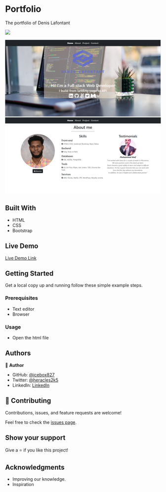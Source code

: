 # Portfolio

The portfolio of Denis Lafontant

![](https://img.shields.io/badge/Microverse-blueviolet)

![screenshot.PNG](https://github.com/icebox827/portfolio/blob/feature_portfolio/assets/img/screenshot.png?raw=true)
![screenshot_1.PNG](https://github.com/icebox827/portfolio/blob/feature_portfolio/assets/img/screenshot_1.png?raw=true)

## Built With

- HTML
- CSS
- Bootstrap

## Live Demo

[Live Demo Link](https://denislafontant.com)

## Getting Started

Get a local copy up and running follow these simple example steps.

### Prerequisites

- Text editor
- Browser

### Usage

- Open the html file

## Authors

👤 **Author**

- GitHub: [@icebox827](https://github.com/icebox827)
- Twitter: [@heracles2k5](https://twitter.com/@heracles2k5)
- LinkedIn: [LinkedIn](https://www.linkedin.com/in/denis-lafontant/)


## 🤝 Contributing

Contributions, issues, and feature requests are welcome!

Feel free to check the [issues page](https://github.com/icebox827/portfolio/issues/4).

## Show your support

Give a ⭐️ if you like this project!

## Acknowledgments

- Improving our knowledge.
- Inspiration
